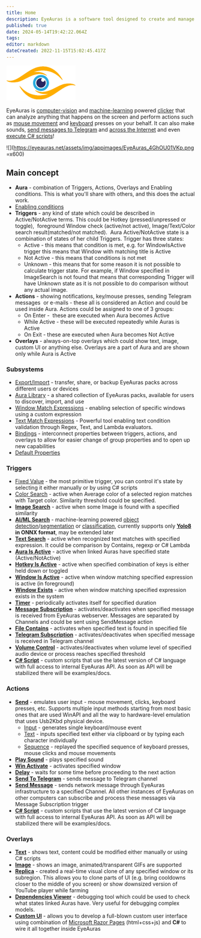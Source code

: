 ```yaml
---
title: Home
description: EyeAuras is a software tool designed to create and manage "auras," which are scripts or functions that can automate tasks, process data, or enhance user interaction with their computer or applications
published: true
date: 2024-05-14T19:42:22.064Z
tags: 
editor: markdown
dateCreated: 2022-11-15T15:02:45.417Z
---
```


![](/mainfull.png)

EyeAuras is [computer-vision](/triggers/images/imagecapturetriggers) and [machine-learning](/triggers/images/ai-search-trigger) powered [clicker](/actions/sendinput/send-sequence) that can analyze anything that happens on the screen and perform actions such as [mouse movement](/actions/sendinput/send-sequence) and [keyboard](/actions/sendinput/send-sequence) presses on your behalf. It can also make sounds, [send messages to Telegram](/actions/send-telegram-message) and [across the Internet](/actions/send-network-message) and even [execute C# scripts](/scripting/getting-started)!

![](https://eyeauras.net/assets/img/appimages/EyeAuras_4GhOU01VKp.png =x600)

## Main concept

-   **Aura** \- combination of Triggers, Actions, Overlays and Enabling conditions. This is what you'll share with others, and this does the actual work.
-   [Enabling conditions](/features/enabling-conditions)
-   **Triggers** \- any kind of state which could be described in Active/NotActive terms. This could be Hotkey (pressed/unpressed or toggle),  foreground Window check (active/not active), Image/Text/Color search result(matched/not matched).  Aura Active/NotActive state is a combination of states of her child Triggers. Trigger has three states:
    -   Active - this means that condition is met, e.g. for WindowIsActive trigger this means that Window with matching title is Active
    -   Not Active - this means that conditions is not met
    -   Unknown - this means that for some reason it is not possible to calculate trigger state. For example, if Window specified in ImageSearch is not found that means that corresponding Trigger will have Unknown state as it is not possible to do comparison without any actual image.
-   **Actions** \- showing notifications, key/mouse presses, sending Telegram messages  or e-mails - these all is considered an Action and could be used inside Aura. Actions could be assigned to one of 3 groups:
    -   On Enter -  these are executed when Aura becomes Active
    -   While Active - these will be executed repeatedly while Auras is Active
    -   On Exit - these are executed when Aura becomes Not Active
-   **Overlays** \- always-on-top overlays which could show text, image, custom UI or anything else. Overlays are a part of Aura and are shown only while Aura is Active

### Subsystems

-   [Export/Import](/features/export-import) - transfer, share, or backup EyeAuras packs across different users or devices
-   [Aura Library](/aura-library) - a shared collection of EyeAuras packs, available for users to discover, import, and use
-   [Window Match Expressions](/features/window-matching-expressions) - enabling selection of specific windows using a custom expression
-   [Text Match Expressions](/features/text-match-expressions) - Powerful tool enabling text condition validation through Regex, Text, and Lambda evaluators.
-   [Bindings](/features/bindings) - interconnect properties between triggers, actions, and overlays to allow for easier change of group properties and to open up new capabilities
-   [Default Properties](/features/default-properties)

### Triggers

-   [Fixed Value](/en/triggers/fixed-value) - the most primitive trigger, you can control it's state by selecting it either manually or by using C# scripts
-   [Color Search](/en/triggers/images/color-search) - active when Average color of a selected region matches with Target color. Similarity threshold could be specified.
-   [**Image Search**](/en/triggers/images/image-search) - active when some Image is found with a specified similarity
-   [**AI/ML Search**](/en/triggers/images/ai-search-trigger) \- machine-learning powered [object detection](https://docs.ultralytics.com/tasks/detect/)/[segmentation](https://docs.ultralytics.com/tasks/segment/) or [classification](https://docs.ultralytics.com/tasks/classify/), currently supports only [**Yolo8**](https://docs.ultralytics.com/) **in ONNX format**, may be extended later
-   [**Text Search**](/en/triggers/images/text-search) - active when recognized text matches with specified expression. It could be comparison by Contains, regexp or C# Lambda
-   [**Aura Is Active**](/en/triggers/aura-is-active) - active when linked Auras have specified state (Active/NotActive)
-   [**Hotkey Is Active**](/en/triggers/hotkey-is-active) - active when specified combination of keys is either held down or toggled
-   [**Window Is Active**](/en/triggers/window-is-active) \- active when window matching specified expression is active (in foreground)
-   [**Window Exists**](/en/triggers/window-exists) - active when window matching specified expression exists in the system
-   [**Timer**](/en/triggers/timer) \- periodically activates itself for specified duration
-   [**Message Subscription**](/en/triggers/network-message) - activates/deactivates when specified message is received from EyeAuras webserver. Messages are separated by Channels and could be sent using SendMessage action
-   [**File Contains**](/en/triggers/file-contains-text) - activates when specified text is found in specified file
-   [**Telegram Subscription**](/en/triggers/telegram-message) - activates/deactivates when specified message is received in Telegram channel
-   [**Volume Control**](/en/triggers/volume-level) - activates/deactivates when volume level of specified audio device or process reaches specified threshold
-   [**C# Script**](/en/scripting/getting-started) \- custom scripts that use the latest version of C# language with full access to internal EyeAuras API. As soon as API will be stabilized there will be examples/docs.

### Actions

-   [**Send**](/en/actions/sendinput/options) \- emulates user input - mouse movement, clicks, keyboard presses, etc. Supports multiple input methods starting from most basic ones that are used WinAPI and all the way to hardware-level emulation that uses Usb2Kbd physical device.
    -   [Input](/en/actions/sendinput/send-input) \- generates single keyboard/mouse event
    -   [Text](/en/actions/sendinput/send-text) - inputs specified text either via clipboard or by typing each character individually
    -   [Sequence](/en/actions/sendinput/send-sequence) - replayed the specified sequence of keyboard presses, mouse clicks and mouse movements
-   [**Play Sound**](/en/actions/play-sound) - plays specified sound
-   [**Win Activate**](/en/actions/win-activate) - activates specified window
-   [**Delay**](/en/actions/delay) \- waits for some time before proceeding to the next action
-   [**Send To Telegram**](/en/actions/send-telegram-message) - sends message to Telegram channel
-   [**Send Message**](/en/actions/send-network-message) - sends network message through EyeAuras infrastructure to a specified Channel. All other instances of EyeAuras on other computers can subscribe and process these messages via Message Subscription trigger
-   [**C# Script**](/en/scripting/getting-started) \- custom scripts that use the latest version of C# language with full access to internal EyeAuras API. As soon as API will be stabilized there will be examples/docs.

### Overlays

-   [**Text**](/en/overlays/text) \- shows text, content could be modified either manually or using C# scripts
-   [**Image**](/en/overlays/image) \- shows an image, animated/transparent GIFs are supported
-   [**Replica**](/en/overlays/replica) \- created a real-time visual clone of any specified window or its subregion. This allows you to clone parts of UI (e.g. bring cooldowns closer to the middle of you screen) or show downsized version of YouTube player while farming
-   [**Dependencies Viewer**](/en/overlays/dependencies-viewer) \- debugging tool which could be used to check what states linked Auras have. Very useful for debugging complex models.
-   [**Custom UI**](/en/overlays/custom-ui) \- allows you to develop a full-blown custom user interface using combination of [Microsoft Razor Pages](https://learn.microsoft.com/en-us/aspnet/core/razor-pages/?view=aspnetcore-7.0&tabs=visual-studio) (html+css+js) and **C#** to wire it all together inside EyeAuras